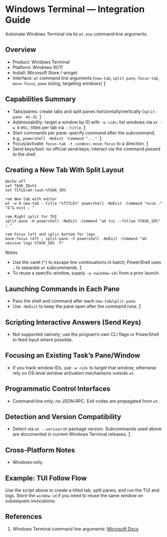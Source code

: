 # Windows Terminal — Integration Guide

Automate Windows Terminal via its `wt.exe` command‑line arguments.

## Overview

- Product: Windows Terminal
- Platform: Windows 10/11
- Install: Microsoft Store / winget
- Interface: `wt` command line arguments (`new-tab`, `split-pane`, `focus-tab`, `move-focus`, `pane` sizing, targeting windows) [1]

## Capabilities Summary

- Tabs/panes: create tabs and split panes horizontally/vertically (`split-pane -H|-V`). [1]
- Addressability: target a window by ID with `-w <id>`; list windows via `wt -w 0` etc.; titles per tab via `--title`. [1]
- Start commands per pane: specify command after the subcommand, e.g., `powershell -NoExit -Command "..."`. [1]
- Focus/activate: `focus-tab -t <index>`, `move-focus` to a direction. [1]
- Send keys/text: no official send‑keys; interact via the command passed to the shell.

## Creating a New Tab With Split Layout

```
@echo off
set TASK_ID=%1
set TITLE=ah-task-%TASK_ID%

rem New tab with editor
wt -w 0 new-tab --title "%TITLE%" powershell -NoExit -Command "nvim ." ^&^& exit ; ^

rem Right split for TUI
split-pane -H powershell -NoExit -Command "ah tui --follow %TASK_ID%" ; ^

rem Focus left and split bottom for logs
move-focus left ; split-pane -V powershell -NoExit -Command "ah session logs %TASK_ID% -f"
```

Notes

- Use the caret (`^`) to escape line continuations in batch; PowerShell uses `;` to separate `wt` subcommands. [1]
- To reuse a specific window, supply `-w <window-id>` from a prior launch.

## Launching Commands in Each Pane

- Pass the shell and command after each `new-tab`/`split-pane`.
- Use `-NoExit` to keep the pane open after the command runs. [1]

## Scripting Interactive Answers (Send Keys)

- Not supported natively; use the program’s own CLI flags or PowerShell to feed input where possible.

## Focusing an Existing Task’s Pane/Window

- If you track window IDs, use `-w <id>` to target that window; otherwise rely on OS‑level window activation mechanisms outside `wt`.

## Programmatic Control Interfaces

- Command‑line only; no JSON‑RPC. Exit codes are propagated from `wt`.

## Detection and Version Compatibility

- Detect via `wt --version` or package version. Subcommands used above are documented in current Windows Terminal releases. [1]

## Cross‑Platform Notes

- Windows‑only.

## Example: TUI Follow Flow

Use the script above to create a titled tab, split panes, and run the TUI and logs. Store the `window-id` if you need to reuse the same window on subsequent invocations.

## References

1. Windows Terminal command line arguments: [Microsoft Docs][1]

[1]: https://learn.microsoft.com/windows/terminal/command-line-arguments
